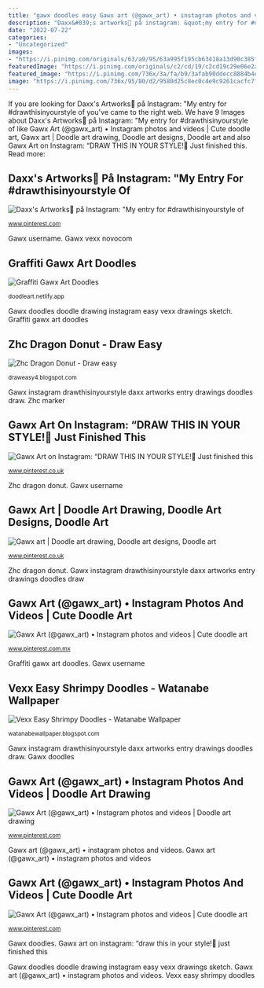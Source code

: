```yaml
---
title: "gawx doodles easy Gawx art (@gawx_art) • instagram photos and videos"
description: "Daxx&#039;s artworks🎨 på instagram: &quot;my entry for #drawthisinyourstyle of"
date: "2022-07-22"
categories:
- "Uncategorized"
images:
- "https://i.pinimg.com/originals/63/a9/95/63a995f195cb63418a13d90c385f8a3f.jpg"
featuredImage: "https://i.pinimg.com/originals/c2/cd/19/c2cd19c29e06e2a49a47dfc13b3cb4cb.jpg"
featured_image: "https://i.pinimg.com/736x/3a/fa/b9/3afab90ddecc8884b4ec0b1494593bd4.jpg"
image: "https://i.pinimg.com/736x/95/80/d2/9580d25c8ec0c4e9c9261cacfc7f9b7a.jpg"
---
```


If you are looking for Daxx&#039;s Artworks🎨 på Instagram: &quot;My entry for #drawthisinyourstyle of you've came to the right web. We have 9 Images about Daxx&#039;s Artworks🎨 på Instagram: &quot;My entry for #drawthisinyourstyle of like Gawx Art (@gawx_art) • Instagram photos and videos | Cute doodle art, Gawx art | Doodle art drawing, Doodle art designs, Doodle art and also Gawx Art on Instagram: “DRAW THIS IN YOUR STYLE!😤 Just finished this. Read more:

## Daxx&#039;s Artworks🎨 På Instagram: &quot;My Entry For #drawthisinyourstyle Of

![Daxx&#039;s Artworks🎨 på Instagram: &quot;My entry for #drawthisinyourstyle of](https://i.pinimg.com/originals/63/a9/95/63a995f195cb63418a13d90c385f8a3f.jpg "Gawx art (@gawx_art) • instagram photos and videos")

<small>www.pinterest.com</small>

Gawx username. Gawx vexx novocom

## Graffiti Gawx Art Doodles

![Graffiti Gawx Art Doodles](https://i.pinimg.com/originals/8c/da/fd/8cdafdf6a905369f397cc784e64e3b84.jpg "Gawx art on instagram: “draw this in your style!😤 just finished this")

<small>doodleart.netlify.app</small>

Gawx doodles doodle drawing instagram easy vexx drawings sketch. Graffiti gawx art doodles

## Zhc Dragon Donut - Draw Easy

![Zhc Dragon Donut - Draw easy](https://i.pinimg.com/736x/3a/fa/b9/3afab90ddecc8884b4ec0b1494593bd4.jpg "Gawx username")

<small>draweasy4.blogspot.com</small>

Gawx instagram drawthisinyourstyle daxx artworks entry drawings doodles draw. Zhc marker

## Gawx Art On Instagram: “DRAW THIS IN YOUR STYLE!😤 Just Finished This

![Gawx Art on Instagram: “DRAW THIS IN YOUR STYLE!😤 Just finished this](https://i.pinimg.com/originals/4d/a0/09/4da00978c3a6687f61ecf32201a29689.jpg "Gawx doodles doodle drawing instagram easy vexx drawings sketch")

<small>www.pinterest.co.uk</small>

Zhc dragon donut. Gawx username

## Gawx Art | Doodle Art Drawing, Doodle Art Designs, Doodle Art

![Gawx art | Doodle art drawing, Doodle art designs, Doodle art](https://i.pinimg.com/originals/c2/cd/19/c2cd19c29e06e2a49a47dfc13b3cb4cb.jpg "Gawx doodles")

<small>www.pinterest.co.uk</small>

Zhc dragon donut. Gawx instagram drawthisinyourstyle daxx artworks entry drawings doodles draw

## Gawx Art (@gawx_art) • Instagram Photos And Videos | Cute Doodle Art

![Gawx Art (@gawx_art) • Instagram photos and videos | Cute doodle art](https://i.pinimg.com/736x/95/80/d2/9580d25c8ec0c4e9c9261cacfc7f9b7a.jpg "Gawx username")

<small>www.pinterest.com.mx</small>

Graffiti gawx art doodles. Gawx username

## Vexx Easy Shrimpy Doodles - Watanabe Wallpaper

![Vexx Easy Shrimpy Doodles - Watanabe Wallpaper](https://i.redd.it/3f2adnawbin41.jpg "Vexx easy shrimpy doodles")

<small>watanabewallpaper.blogspot.com</small>

Gawx instagram drawthisinyourstyle daxx artworks entry drawings doodles draw. Gawx doodles

## Gawx Art (@gawx_art) • Instagram Photos And Videos | Doodle Art Drawing

![Gawx Art (@gawx_art) • Instagram photos and videos | Doodle art drawing](https://i.pinimg.com/originals/6b/93/13/6b9313a55eb92f8e4815e10153a32b98.jpg "Gawx instagram drawthisinyourstyle daxx artworks entry drawings doodles draw")

<small>www.pinterest.com</small>

Gawx art (@gawx_art) • instagram photos and videos. Gawx art (@gawx_art) • instagram photos and videos

## Gawx Art (@gawx_art) • Instagram Photos And Videos | Cute Doodle Art

![Gawx Art (@gawx_art) • Instagram photos and videos | Cute doodle art](https://i.pinimg.com/736x/89/e2/50/89e250664cf1a4c2b004139265d3f36f.jpg "Daxx&#039;s artworks🎨 på instagram: &quot;my entry for #drawthisinyourstyle of")

<small>www.pinterest.com</small>

Gawx doodles. Gawx art on instagram: “draw this in your style!😤 just finished this

Gawx doodles doodle drawing instagram easy vexx drawings sketch. Gawx art (@gawx_art) • instagram photos and videos. Vexx easy shrimpy doodles
